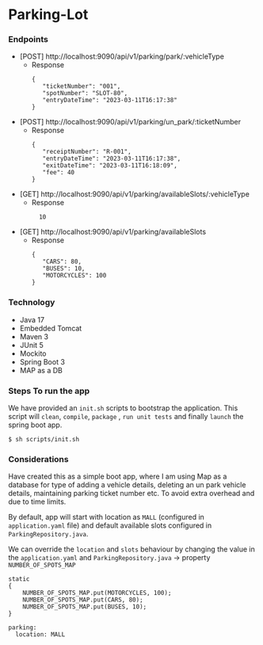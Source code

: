 # Parking-Lot

### Endpoints

- [POST] http://localhost:9090/api/v1/parking/park/:vehicleType
    - Response
      ```
      {   
         "ticketNumber": "001",   
         "spotNumber": "SLOT-80",   
         "entryDateTime": "2023-03-11T16:17:38"   
      }
      ```
- [POST] http://localhost:9090/api/v1/parking/un_park/:ticketNumber
    - Response
      ```
      {
         "receiptNumber": "R-001",
         "entryDateTime": "2023-03-11T16:17:38",
         "exitDateTime": "2023-03-11T16:18:09",
         "fee": 40
      }
        ```
- [GET] http://localhost:9090/api/v1/parking/availableSlots/:vehicleType
    - Response
      ```
        10
      ```
- [GET] http://localhost:9090/api/v1/parking/availableSlots
    - Response
      ```
      {
         "CARS": 80,
         "BUSES": 10,
         "MOTORCYCLES": 100
      }
      ```

### Technology

- Java 17
- Embedded Tomcat
- Maven 3
- JUnit 5
- Mockito
- Spring Boot 3
- MAP as a DB

### Steps To run the app

We have provided an `init.sh` scripts to bootstrap the application. This script will `clean`, `compile`, `package`
, `run unit tests` and finally `launch` the spring boot app.

```
$ sh scripts/init.sh
```

### Considerations

Have created this as a simple boot app, where I am using Map as a database for type of adding a vehicle details,
deleting an un park vehicle details, maintaining parking ticket number etc. To avoid extra overhead and due to time
limits.

By default, app will start with location as `MALL` (configured in `application.yaml` file) and default available slots
configured in `ParkingRepository.java`.

We can override the `location` and `slots` behaviour by changing the value in the `application.yaml` and
`ParkingRepository.java` -> property `NUMBER_OF_SPOTS_MAP`

```
static 
{
    NUMBER_OF_SPOTS_MAP.put(MOTORCYCLES, 100);
    NUMBER_OF_SPOTS_MAP.put(CARS, 80);
    NUMBER_OF_SPOTS_MAP.put(BUSES, 10);
}

```

```
parking:
  location: MALL
```



